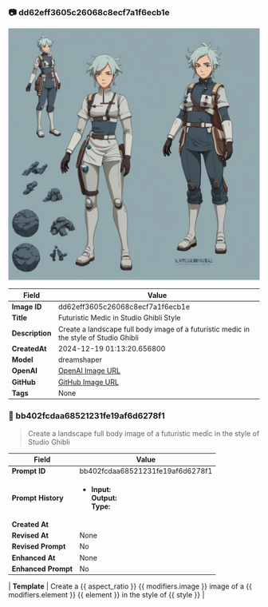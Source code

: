 

### 📷 dd62eff3605c26068c8ecf7a1f6ecb1e 


![data.id](./dd62eff3605c26068c8ecf7a1f6ecb1e.jpg)


| Field          | Value                                                                                                                     |
|----------------|---------------------------------------------------------------------------------------------------------------------------|
| **Image ID**             | dd62eff3605c26068c8ecf7a1f6ecb1e                                                                                                             |
| **Title**           | Futuristic Medic in Studio Ghibli Style                                                                                                       |
| **Description**           | Create a landscape full body image of a futuristic medic in the style of Studio Ghibli                                                                                                       |
| **CreatedAt**        | 2024-12-19 01:13:20.656800                                                                                                        |
| **Model**        | dreamshaper                                                                                                        |
| **OpenAI**         | [OpenAI Image URL](http://192.168.1.85:8081/generated-images/b643248942000.png)                                                                                |
| **GitHub**         | [GitHub Image URL](https://raw.githubusercontent.com/Caneta-Silva/weeb/refs/heads/main/images/dd62eff3605c26068c8ecf7a1f6ecb1e/dd62eff3605c26068c8ecf7a1f6ecb1e.jpg)                                                                                |
| **Tags**       | None                                                                                                                   |

### 📜 bb402fcdaa68521231fe19af6d6278f1

> Create a landscape full body image of a futuristic medic in the style of Studio Ghibli

| Field          | Value                                                                                                                                                                      |
|----------------|----------------------------------------------------------------------------------------------------------------------------------------------------------------------------|
| **Prompt ID**  | bb402fcdaa68521231fe19af6d6278f1                                                                                                                                                            |
| **Prompt History** | <ul><li>**Input:**  <br> **Output:**  <br> **Type:** </li></ul> |
| **Created At** |                                                                                                                                                    |
| **Revised At** | None                                                                                                                                                   |
| **Revised Prompt** | No                                                                                                                                                                      |
| **Enhanced At** | None                                                                                                                                                  |
| **Enhanced Prompt** | No                                                                                                                                                                    |

| **Template**   | Create a {{ aspect_ratio }} {{ modifiers.image }} image of a {{ modifiers.element }} {{ element }} in the style of {{ style }}                                                                                                                                           |


